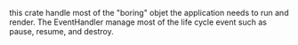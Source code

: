 this crate handle most of the "boring" objet the application needs to run and render.
The EventHandler manage most of the life cycle event such as pause, resume, and destroy.